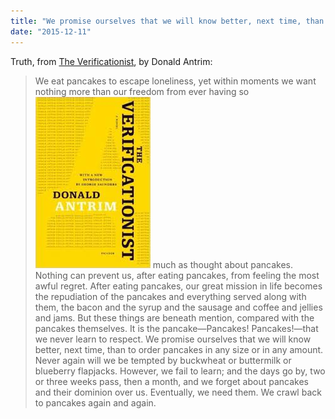 ```yaml
---
title: "We promise ourselves that we will know better, next time, than to order pancakes in any size or in any amount."
date: "2015-12-11"
---
```


Truth, from [The Verificationist](http://www.amazon.com/Verificationist-Novel-Donald-Antrim/dp/0312662149), by Donald Antrim:

> We eat pancakes to escape loneliness, yet within moments we want nothing more than our freedom from ever having so[![veri](images/veri.jpeg)](http://theludwigs.com/2015/12/we-promise-ourselves-that-we-will-know-better-next-time-than-to-order-pancakes-in-any-size-or-in-any-amount/veri/) much as thought about pancakes. Nothing can prevent us, after eating pancakes, from feeling the most awful regret. After eating pancakes, our great mission in life becomes the repudiation of the pancakes and everything served along with them, the bacon and the syrup and the sausage and coffee and jellies and jams. But these things are beneath mention, compared with the pancakes themselves. It is the pancake—Pancakes! Pancakes!—that we never learn to respect. We promise ourselves that we will know better, next time, than to order pancakes in any size or in any amount. Never again will we be tempted by buckwheat or buttermilk or blueberry flapjacks. However, we fail to learn; and the days go by, two or three weeks pass, then a month, and we forget about pancakes and their dominion over us. Eventually, we need them. We crawl back to pancakes again and again.
